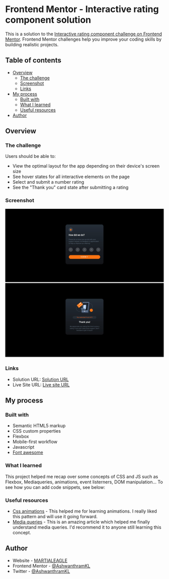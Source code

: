 # Frontend Mentor - Interactive rating component solution

This is a solution to the [Interactive rating component challenge on Frontend Mentor](https://www.frontendmentor.io/challenges/interactive-rating-component-koxpeBUmI). Frontend Mentor challenges help you improve your coding skills by building realistic projects. 

## Table of contents

- [Overview](#overview)
  - [The challenge](#the-challenge)
  - [Screenshot](#screenshot)
  - [Links](#links)
- [My process](#my-process)
  - [Built with](#built-with)
  - [What I learned](#what-i-learned)
  - [Useful resources](#useful-resources)
- [Author](#author)

## Overview

### The challenge

Users should be able to:

- View the optimal layout for the app depending on their device's screen size
- See hover states for all interactive elements on the page
- Select and submit a number rating
- See the "Thank you" card state after submitting a rating

### Screenshot

![Rating page](./images/website_preview_1.jpg)
![Thanking page](./images/website_preview_2.jpg)

### Links

- Solution URL: [Solution URL](https://github.com/AshwanthramKL/Interactive-rating-component-solution)
- Live Site URL: [Live site URL](https://ashwanthramkl.github.io/Interactive-rating-component-solution/)

## My process

### Built with

- Semantic HTML5 markup
- CSS custom properties
- Flexbox
- Mobile-first workflow
- Javascript  
- [Font awesome](https://fontawesome.com/)


### What I learned

This project helped me recap over some concepts of CSS and JS such as Flexbox, Mediaqueries, animations, event listerners, DOM manipulation...
To see how you can add code snippets, see below:

### Useful resources

- [Css animations](https://www.w3schools.com/css/css3_animations.asp) - This helped me for learning animations. I really liked this pattern and will use it going forward.
- [Media queries](https://developer.mozilla.org/en-US/docs/Learn/CSS/CSS_layout/Media_queries) - This is an amazing article which helped me finally understand media queries. I'd recommend it to anyone still learning this concept.

## Author

- Website - [MARTIALEAGLE](https://github.com/AshwanthramKL)
- Frontend Mentor - [@AshwanthramKL](https://www.frontendmentor.io/profile/AshwanthramKL)
- Twitter - [@AshwanthramKL](https://www.twitter.com/AshwanthramKL)
